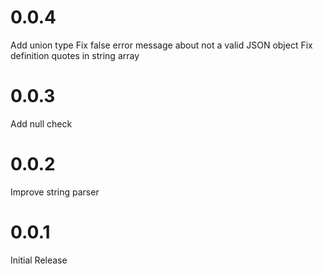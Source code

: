 # 0.0.4
Add union type
Fix false error message about not a valid JSON object
Fix definition quotes in string array
# 0.0.3
Add null check
# 0.0.2
Improve string parser
# 0.0.1
Initial Release
